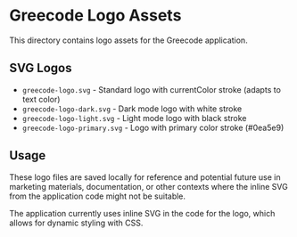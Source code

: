 # Greecode Logo Assets

This directory contains logo assets for the Greecode application.

## SVG Logos

- `greecode-logo.svg` - Standard logo with currentColor stroke (adapts to text color)
- `greecode-logo-dark.svg` - Dark mode logo with white stroke
- `greecode-logo-light.svg` - Light mode logo with black stroke
- `greecode-logo-primary.svg` - Logo with primary color stroke (#0ea5e9)

## Usage

These logo files are saved locally for reference and potential future use in marketing materials, documentation, or other contexts where the inline SVG from the application code might not be suitable.

The application currently uses inline SVG in the code for the logo, which allows for dynamic styling with CSS.
